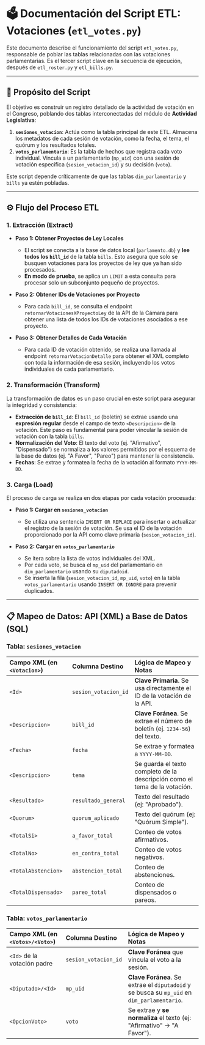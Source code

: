 # 🗳️ Documentación del Script ETL: Votaciones (`etl_votes.py`)

Este documento describe el funcionamiento del script `etl_votes.py`, responsable de poblar las tablas relacionadas con las votaciones parlamentarias. Es el tercer script clave en la secuencia de ejecución, después de `etl_roster.py` y `etl_bills.py`.

---

## 🎯 Propósito del Script

El objetivo es construir un registro detallado de la actividad de votación en el Congreso, poblando dos tablas interconectadas del módulo de **Actividad Legislativa**:

1.  **`sesiones_votacion`**: Actúa como la tabla principal de este ETL. Almacena los metadatos de cada sesión de votación, como la fecha, el tema, el quórum y los resultados totales.
2.  **`votos_parlamentario`**: Es la tabla de hechos que registra cada voto individual. Vincula a un parlamentario (`mp_uid`) con una sesión de votación específica (`sesion_votacion_id`) y su decisión (`voto`).

Este script depende críticamente de que las tablas `dim_parlamentario` y `bills` ya estén pobladas.

---

## ⚙️ Flujo del Proceso ETL

### 1. Extracción (Extract)

* **Paso 1: Obtener Proyectos de Ley Locales**
    * El script se conecta a la base de datos local (`parlamento.db`) y **lee todos los `bill_id`** de la tabla `bills`. Esto asegura que solo se busquen votaciones para los proyectos de ley que ya han sido procesados.
    * **En modo de prueba**, se aplica un `LIMIT` a esta consulta para procesar solo un subconjunto pequeño de proyectos.

* **Paso 2: Obtener IDs de Votaciones por Proyecto**
    * Para cada `bill_id`, se consulta el endpoint `retornarVotacionesXProyectoLey` de la API de la Cámara para obtener una lista de todos los IDs de votaciones asociados a ese proyecto.

* **Paso 3: Obtener Detalles de Cada Votación**
    * Para cada ID de votación obtenido, se realiza una llamada al endpoint `retornarVotacionDetalle` para obtener el XML completo con toda la información de esa sesión, incluyendo los votos individuales de cada parlamentario.

### 2. Transformación (Transform)

La transformación de datos es un paso crucial en este script para asegurar la integridad y consistencia:

* **Extracción de `bill_id`**: El `bill_id` (boletín) se extrae usando una **expresión regular** desde el campo de texto `<Descripcion>` de la votación. Este paso es fundamental para poder vincular la sesión de votación con la tabla `bills`.
* **Normalización del Voto**: El texto del voto (ej. "Afirmativo", "Dispensado") se normaliza a los valores permitidos por el esquema de la base de datos (ej. "A Favor", "Pareo") para mantener la consistencia.
* **Fechas**: Se extrae y formatea la fecha de la votación al formato `YYYY-MM-DD`.

### 3. Carga (Load)

El proceso de carga se realiza en dos etapas por cada votación procesada:

* **Paso 1: Cargar en `sesiones_votacion`**
    * Se utiliza una sentencia `INSERT OR REPLACE` para insertar o actualizar el registro de la sesión de votación. Se usa el ID de la votación proporcionado por la API como clave primaria (`sesion_votacion_id`).

* **Paso 2: Cargar en `votos_parlamentario`**
    * Se itera sobre la lista de votos individuales del XML.
    * Por cada voto, se busca el `mp_uid` del parlamentario en `dim_parlamentario` usando su `diputadoid`.
    * Se inserta la fila (`sesion_votacion_id`, `mp_uid`, `voto`) en la tabla `votos_parlamentario` usando `INSERT OR IGNORE` para prevenir duplicados.

---

## 📋 Mapeo de Datos: API (XML) a Base de Datos (SQL)

### Tabla: `sesiones_votacion`

| Campo XML (en `<Votacion>`) | Columna Destino | Lógica de Mapeo y Notas |
| :--- | :--- | :--- |
| `<Id>` | `sesion_votacion_id` | **Clave Primaria**. Se usa directamente el ID de la votación de la API. |
| `<Descripcion>` | `bill_id` | **Clave Foránea**. Se extrae el número de boletín (ej. `1234-56`) del texto. |
| `<Fecha>` | `fecha` | Se extrae y formatea a `YYYY-MM-DD`. |
| `<Descripcion>` | `tema` | Se guarda el texto completo de la descripción como el tema de la votación. |
| `<Resultado>` | `resultado_general` | Texto del resultado (ej: "Aprobado"). |
| `<Quorum>` | `quorum_aplicado` | Texto del quórum (ej: "Quórum Simple"). |
| `<TotalSi>` | `a_favor_total` | Conteo de votos afirmativos. |
| `<TotalNo>` | `en_contra_total` | Conteo de votos negativos. |
| `<TotalAbstencion>` | `abstencion_total`| Conteo de abstenciones. |
| `<TotalDispensado>`| `pareo_total` | Conteo de dispensados o pareos. |

### Tabla: `votos_parlamentario`

| Campo XML (en `<Votos>/<Voto>`) | Columna Destino | Lógica de Mapeo y Notas |
| :--- | :--- | :--- |
| `<Id>` de la votación padre | `sesion_votacion_id` | **Clave Foránea** que vincula el voto a la sesión. |
| `<Diputado>/<Id>`| `mp_uid` | **Clave Foránea**. Se extrae el `diputadoid` y se busca su `mp_uid` en `dim_parlamentario`. |
| `<OpcionVoto>` | `voto` | Se extrae y **se normaliza** el texto (ej: "Afirmativo" -> "A Favor"). |